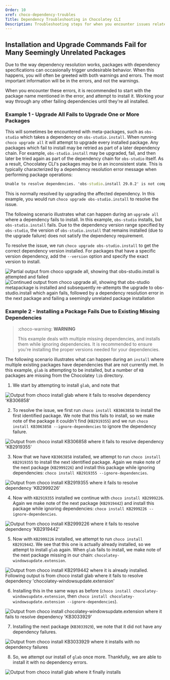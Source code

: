 ```yaml
---
Order: 10
xref: choco-dependency-troubles
Title: Dependency Troubleshooting in Chocolatey CLI
Description: Troubleshooting steps for when you encounter issues related to dependencies.
---
```


## Installation and Upgrade Commands Fail for Many Seemingly Unrelated Packages

Due to the way dependency resolution works, packages with dependency specifications can occasionally trigger undesirable behavior.
When this happens, you will often be greeted with both warnings and errors.
The most important information will be in the errors, and not the warnings.

When you encounter these errors, it is recommended to start with the package name mentioned in the error, and attempt to install it.
Working your way through any other failing dependencies until they're all installed.

### Example 1 - Upgrade All Fails to Upgrade One or More Packages

This will sometimes be encountered with meta-packages, such as `obs-studio` which takes a dependency on `obs-studio.install`.
When running `choco upgrade all` it will attempt to upgrade every installed package.
Any packages which fail to install may be retried as part of a later dependency chain.
For example, `obs-studio.install` may be upgraded, fail, and then later be tried again as part of the dependency chain for `obs-studio` itself.
As a result, Chocolatey CLI's packages may be in an inconsistent state.
This is typically characterized by a dependency resolution error message when performing package operations:

```cmd
Unable to resolve dependencies. 'obs-studio.install 29.0.2' is not compatible with 'obs-studio 29.1.1 constraint: obs-studio.install (>= 29.1.1)'.
```

This is normally resolved by upgrading the affected dependency.
In this example, you would run `choco upgrade obs-studio.install` to resolve the issue.

The following scenario illustrates what can happen during an `upgrade all` where a dependency fails to install.
In this example, `obs-studio` installs, but `obs-studio.install` fails.
Due to the dependency version range specified by `obs-studio`, the version of `obs-studio.install` that remains installed (due to the upgrade failure) does not satisfy the dependency requirement.

To resolve the issue, we run `choco upgrade obs-studio.install` to get the correct dependency version installed.
For packages that have a specific version dependency, add the `--version` option and specify the exact version to install.

![Partial output from choco upgrade all, showing that obs-studio.install is attempted and failed](/assets/images/chocolatey/dependency-resolution-failure-1.png)
![Continued output from choco upgrade all, showing that obs-studio metapackage is installed and subsequently re-attempts the upgrade to obs-studio.install which again fails, followed by a dependency resolution error in the next package and failing a seemingly unrelated package installation](/assets/images/chocolatey/dependency-resolution-failure-2.png)

### Example 2 - Installing a Package Fails Due to Existing Missing Dependencies

> :choco-warning: **WARNING**
>
> This example deals with multiple missing dependencies, and installs them while ignoring dependencies.
> It is recommended to ensure you're installing the proper versions needed for your dependencies.

The following scenario illustrates what can happen during an `install` where multiple existing packages have dependencies that are not currently met.
In this example, `glab` is attempting to be installed, but a number of `KB` packages are missing from the Chocolatey `lib` directory.

1. We start by attempting to install `glab`, and note that

  ![Output from choco install glab where it fails to resolve dependency 'KB306858'](/assets/images/chocolatey/kb-dependency-failure-1.png)

2. To resolve the issue, we first run `choco install KB3063858` to install the first identified package.
We note that this fails to install, so we make note of the package it couldn't find (`KB2919355`) and we run `choco install KB3063858 --ignore-dependencies` to ignore the dependency failure.

  ![Output from choco install KB306858 where it fails to resolve dependency 'KB2919355'](/assets/images/chocolatey/kb-dependency-failure-2.png)

3. Now that we have `KB3063858` installed, we attempt to run `choco install KB2919355` to install the next identified package.
Again we make note of the next package (`KB2999226`) and install this package while ignoring dependencies: `choco install KB2919355 --ignore-dependencies`.

  ![Output from choco install KB2919355 where it fails to resolve dependency 'KB2999226'](/assets/images/chocolatey/kb-dependency-failure-3.png)

4. Now with `KB2919355` installed we continue with `choco install KB2999226`.
Again we make note of the next package (`KB2919442`) and install this package while ignoring dependencies: `choco install KB2999226 --ignore-dependencies`.

  ![Output from choco install KB2999226 where it fails to resolve dependency 'KB2919442'](/assets/images/chocolatey/kb-dependency-failure-4.png)

5. Now with `KB2999226` installed, we attempt to run `choco install KB2919442`.
We see that this one is actually already installed, so we attempt to install `glab` again.
When `glab` fails to install, we make note of the next package missing in our chain: `chocolatey-windowsupdate.extension`.

  ![Output from choco install KB2919442 where it is already installed. Following output is from choco install glab where it fails to resolve dependency 'chocolatey-windowsupdate.extension'](/assets/images/chocolatey/kb-dependency-failure-5.png)

6. Installing this in the same ways as before (`choco install chocolatey-windowsupdate.extension`, then `choco install chocolatey-windowsupdate.extension --ignore-dependencies`).

  ![Output from choco install chocolatey-windowsupdate.extension where it fails to resolve dependency 'KB3033929'](/assets/images/chocolatey/kb-dependency-failure-6.png)

7. Installing the next package (`KB3033929`), we note that it did not have any dependency failures.

  ![Output from choco install KB3033929 where it installs with no dependency failures](/assets/images/chocolatey/kb-dependency-failure-7.png)

8. So, we attempt our install of `glab` once more.
Thankfully, we are able to install it with no dependency errors.

  ![Output from choco install glab where it finally installs](/assets/images/chocolatey/kb-dependency-failure-8.png)
